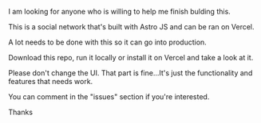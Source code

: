 I am looking for anyone who is willing to help me finish bulding this.

This is a social network that's built with Astro JS and can be ran on Vercel.

A lot needs to be done with this so it can go into production.

Download this repo, run it locally or install it on Vercel and take a look at it.

Please don't change the UI. That part is fine...It's just the functionality and features that needs work.

You can comment in the "issues" section if you're interested.

Thanks